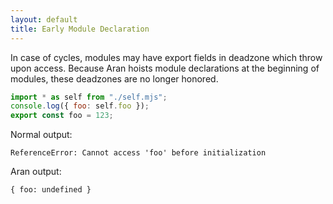 ```yaml
---
layout: default
title: Early Module Declaration
---
```


In case of cycles, modules may have export fields in deadzone which throw upon access. Because Aran hoists module declarations at the beginning of modules, these deadzones are no longer honored.

```js
import * as self from "./self.mjs";
console.log({ foo: self.foo });
export const foo = 123;
```

Normal output:

```
ReferenceError: Cannot access 'foo' before initialization
```

Aran output:

```
{ foo: undefined }
```
